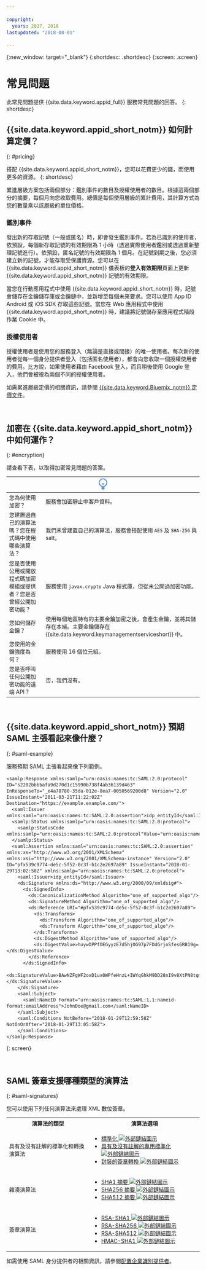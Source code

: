 ```yaml
---

copyright:
  years: 2017, 2018
lastupdated: "2018-08-01"

---
```


{:new_window: target="_blank"}
{:shortdesc: .shortdesc}
{:screen: .screen}


# 常見問題

此常見問題提供 {{site.data.keyword.appid_full}} 服務常見問題的回答。
{: shortdesc}


## {{site.data.keyword.appid_short_notm}} 如何計算定價？
{: #pricing}

搭配 {{site.data.keyword.appid_short_notm}}，您可以花費更少的錢，而使用更多的資源。
{: shortdesc}

累進層級方案包括兩個部分：鑑別事件的數目及授權使用者的數目。根據這兩個部分的摘要，每個月向您收取費用。總價是每個使用層級的累計費用，其計算方式為您的數量乘以該層級的單位價格。

### 鑑別事件

發出新的存取記號（一般或匿名）時，即會發生鑑別事件。若為已識別的使用者，依預設，每個新存取記號的有效期限為 1 小時（透過實際使用者鑑別或透過重新整理記號進行）。依預設，匿名記號的有效期限為 1 個月。在記號到期之後，您必須建立新的記號，才能存取受保護資源。您可以在 {{site.data.keyword.appid_short_notm}} 儀表板的**登入有效期限**頁面上更新 {{site.data.keyword.appid_short_notm}} 記號的有效期限。

當您在行動應用程式中使用 {{site.data.keyword.appid_short_notm}} 時，記號會儲存在金鑰儲存庫或金鑰鏈中，並新增至每個未來要求。您可以使用 App ID Android 或 iOS SDK 存取這些記號。當您在 Web 應用程式中使用 {{site.data.keyword.appid_short_notm}} 時，建議將記號儲存至應用程式階段作業 Cookie 中。


### 授權使用者

授權使用者是使用您的服務登入（無論是直接或間接）的唯一使用者。每次新的使用者從每一個身分提供者登入（包括匿名使用者），都會向您收取一個授權使用者的費用。比方說，如果使用者藉由 Facebook 登入，而且稍後使用 Google 登入，他們會被視為兩個不同的授權使用者。

如需累進層級定價的相關資訊，請參閱 [{{site.data.keyword.Bluemix_notm}} 定價文件](/docs/billing-usage/how_charged.html#services)。

</br>


## 加密在 {{site.data.keyword.appid_short_notm}} 中如何運作？
{: #encryption}

請查看下表，以取得加密常見問題的答案。

<table>
  <thead>
    <th colspan=2><img src="images/idea.png" alt="相關資訊圖示"/>  </th>
  </thead>
  <tbody>
    <tr>
      <td>您為何使用加密？</td>
      <td>服務會加密靜止中客戶資料。</td>
    </tr>
    <tr>
      <td>您建置過自己的演算法嗎？您在程式碼中使用哪些演算法？</td>
      <td>我們未曾建置自己的演算法，服務會搭配使用 <code>AES</code> 及 <code>SHA-256</code> 與 salt。</td>
    </tr>
    <tr>
      <td>您是否使用公用或開放程式碼加密模組或提供者？您是否曾經公開加密功能？</td>
      <td>服務使用 <code>javax.crypto</code> Java 程式庫，但從未公開過加密功能。</td>
    </tr>
    <tr>
      <td>您如何儲存金鑰？</td>
      <td>使用每個地區特有的主要金鑰加密之後，會產生金鑰，並將其儲存在本端。主要金鑰儲存在 {{site.data.keyword.keymanagementserviceshort}} 中。</td>
    </tr>
    <tr>
      <td>您使用的金鑰強度為何？</td>
      <td>服務使用 16 個位元組。</td>
    </tr>
    <tr>
      <td>您是否呼叫任何公開加密功能的遠端 API？</td>
      <td>否，我們沒有。</td>
    </tr>
  </tbody>
</table>

</br>

## {{site.data.keyword.appid_short_notm}} 預期 SAML 主張看起來像什麼？
{: #saml-example}

服務預期 SAML 主張看起來像下列範例。

```
<samlp:Response xmlns:samlp="urn:oasis:names:tc:SAML:2.0:protocol" ID="s2202bbbbafa9d270d1c15990b738f4ab36139d463" InResponseTo="_e4a78780-35da-012e-8ea7-0050569200d8" Version="2.0" IssueInstant="2011-03-21T11:22:02Z" Destination="https://example.example.com/">
  <saml:Issuer xmlns:saml="urn:oasis:names:tc:SAML:2.0:assertion">idp_entityId</saml:Issuer>
  <samlp:Status xmlns:samlp="urn:oasis:names:tc:SAML:2.0:protocol">
    <samlp:StatusCode  xmlns:samlp="urn:oasis:names:tc:SAML:2.0:protocol"Value="urn:oasis:names:tc:SAML:2.0:status:Success"/>
  </samlp:Status>
  <saml:Assertion xmlns:saml="urn:oasis:names:tc:SAML:2.0:assertion" xmlns:xs="http://www.w3.org/2001/XMLSchema" xmlns:xsi="http://www.w3.org/2001/XMLSchema-instance" Version="2.0" ID="pfx539c9774-de5c-5f52-0c3f-b1c2e2697a89" IssueInstant="2018-01-29T13:02:58Z" xmlns:samlp="urn:oasis:names:tc:SAML:2.0:protocol">
    <saml:Issuer>idp_entityId</saml:Issuer>
    <ds:Signature xmlns:ds="http://www.w3.org/2000/09/xmldsig#">
      <ds:SignedInfo>
        <ds:CanonicalizationMethod Algorithm="one_of_supported_algo"/>
        <ds:SignatureMethod Algorithm="one_of_supported_algo"/>
        <ds:Reference URI="#pfx539c9774-de5c-5f52-0c3f-b1c2e2697a89">
          <ds:Transforms>
            <ds:Transform Algorithm="one_of_supported_algo"/>
            <ds:Transform Algorithm="one_of_supported_algo"/>
          </ds:Transforms>
          <ds:DigestMethod Algorithm="one_of_supported_algo"/>
          <ds:DigestValue>huywDPPfOEGyyzE7d5hjOG97p7FDdGrjoSfes6RB19g=</ds:DigestValue>
        </ds:Reference>
      </ds:SignedInfo>
 <ds:SignatureValue>BAwNZFgWF2oxD1ux0WPfeHnzL+IWYqGhkM9DD28nI9v8XtPN8tqmIb5y4bomaYknmNpWYn7TgNO2Rn/XOq+N9fTZXO2RybaC49iF+zWibRIcNwFKCCpDL6H6jA5eqJX2YKBR+K6Yt2JPoUIRLmqdgm2lMr4Nwq1KYcSzQ/yoV5W0SN/V5t8EfctFoaXVPdtfHVXkwqHeufo+L4gobFt9NRTzXB0SQEClA1L8hQ+/LhY4l46k1D0c34iWjVLZr+ecQyubf7rekOG/R7DjWCFMTke822dR+eJTPWFsHGSPWCDDHFYqB4QMinTvUnsngjY3AssPqIOjeUxjL3p+GXn8IQ==</ds:SignatureValue>
    </ds:Signature>
    <saml:Subject>
      <saml:NameID Format="urn:oasis:names:tc:SAML:1.1:nameid-format:emailAddress">JohnDoe@gmail.com</saml:NameID>
    </saml:Subject>
    <saml:Conditions NotBefore="2018-01-29T12:59:58Z" NotOnOrAfter="2018-01-29T13:05:58Z">
    </saml:Conditions>
</samlp:Response>
```
{: screen}

</br>

## SAML 簽章支援哪種類型的演算法
{: #saml-signatures}

您可以使用下列任何演算法來處理 XML 數位簽章。

<table>
  <tr>
    <th> 演算法的類型</th>
    <th> 演算法選項</th>
  </tr>
  <tr>
    <td>具有及沒有註解的標準化和轉換演算法</td>
    <td><ul><li><a href="http://www.w3.org/TR/2001/REC-xml-c14n-20010315" target="_blank">標準化 <img src="../../icons/launch-glyph.svg" alt="外部鏈結圖示"></a></li>
    <li><a href="http://www.w3.org/2001/10/xml-exc-c14n#" target="_blank">具有及沒有註解的專用標準化 <img src="../../icons/launch-glyph.svg" alt="外部鏈結圖示"></a></li>
    <li><a href=" http://www.w3.org/2000/09/xmldsig#enveloped-signature" target="_blank">封裝的簽章轉換 <img src="../../icons/launch-glyph.svg" alt="外部鏈結圖示"></a></li></ul></td>
  </tr>
  <tr>
    <td>雜湊演算法</td>
    <td><ul><li><a href="http://www.w3.org/2000/09/xmldsig#sha1" target="_blank">SHA1 摘要 <img src="../../icons/launch-glyph.svg" alt="外部鏈結圖示"></a></li>
    <li><a href="http://www.w3.org/2001/04/xmlenc#sha256" target="_blank">SHA256 摘要 <img src="../../icons/launch-glyph.svg" alt="外部鏈結圖示"></a></li>
    <li><a href="http://www.w3.org/2001/04/xmlenc#sha512" target="_blank">SHA512 摘要 <img src="../../icons/launch-glyph.svg" alt="外部鏈結圖示"></a></li></ul></td>
  </tr>
  <tr>
    <td>簽章演算法</td>
    <td><ul><li><a href="http://www.w3.org/2000/09/xmldsig#rsa-sha1" target="_blank">RSA-SHA1 <img src="../../icons/launch-glyph.svg" alt="外部鏈結圖示"></a></li>
    <li><a href="http://www.w3.org/2001/04/xmldsig-more#rsa-sha256" target="_blank">RSA-SHA256 <img src="../../icons/launch-glyph.svg" alt="外部鏈結圖示"></a></li>
    <li><a href="http://www.w3.org/2001/04/xmldsig-more#rsa-sha512" target="_blank">RSA-SHA512 <img src="../../icons/launch-glyph.svg" alt="外部鏈結圖示"></a></li>
    <li><a href="http://www.w3.org/2000/09/xmldsig#hmac-sha1" target="_blank">HMAC-SHA1 <img src="../../icons/launch-glyph.svg" alt="外部鏈結圖示"></a></li></ul></td>
  </tr>
</table>

如需使用 SAML 身分提供者的相關資訊，請參閱[配置企業識別提供者](enterprise.html)。
